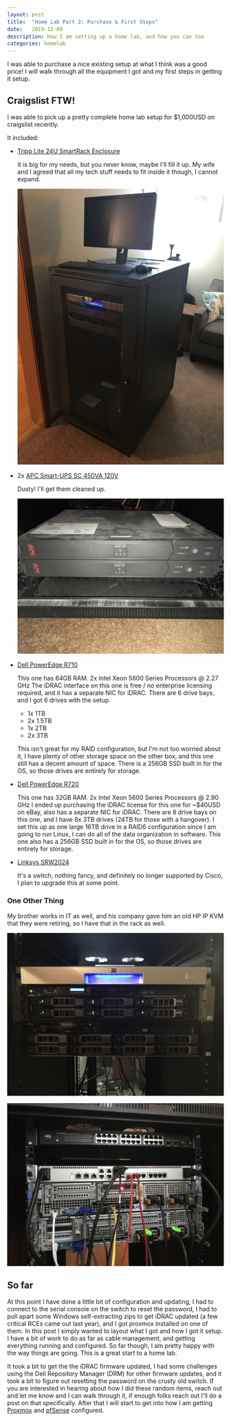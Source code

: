 ```yaml
---
layout: post
title:  "Home Lab Part 2: Purchase & First Steps"
date:   2019-12-09
description: How I am setting up a home lab, and how you can too
categories: homelab
---
```


I was able to purchase a nice existing setup at what I think was a good price!  I will walk through all the equipment I got and my first steps in getting it setup.

## Craigslist FTW!

I was able to pick up a pretty complete home lab setup for $1,000USD on craigslist recently.

It included:

- [Tripp Lite 24U SmartRack Enclosure](https://tripplite.com/24u-smartrack-deep-rack-enclosure-cabinet~SR24UB)

  It is big for my needs, but you never know, maybe I'll fill it up. My wife and I agreed that all my tech stuff needs to fit inside it though, I cannot expand.

  ![](/assets/images/homelabpt2/cabinet.jpg)

- 2x [APC Smart-UPS SC 450VA 120V](https://www.apc.com/shop/us/en/products/APC-Smart-UPS-SC-450VA-120V-1U-Rackmount-Tower/P-SC450RM1U)

  Dusty! I'll get them cleaned up.

  ![](/assets/images/homelabpt2/UPS.jpg)

- [Dell PowerEdge R710](https://www.dell.com/downloads/global/products/pedge/r710-spec-sheet.pdf)

  This one has 64GB RAM.
  2x Intel Xeon 5600 Series Processors @ 2.27 GHz
  The iDRAC interface on this one is free / no enterprise licensing required, and it has a separate NIC for iDRAC.
  There are 6 drive bays, and I got 6 drives with the setup.

  - 1x 1TB
  - 2x 1.5TB
  - 1x 2TB
  - 2x 3TB

  This isn't great for my RAID configuration, but I'm not too worried about it, I have plenty of other storage space on the other box, and this one still has a decent amount of space. There is a 256GB SSD built in for the OS, so those drives are entirely for storage.

- [Dell PowerEdge R720](https://www.dell.com/downloads/global/products/pedge/dell-poweredge-r720-spec-sheet.pdf)

  This one has 32GB RAM.
  2x Intel Xeon 5600 Series Processors @ 2.90 GHz
  I ended up purchasing the iDRAC license for this one for ~$40USD on eBay, also has a separate NIC for iDRAC.
  There are 8 drive bays on this one, and I have 8x 3TB drives (24TB for those with a hangover).  I set this up as one large 16TB drive in a RAID6 configuration since I am going to run Linux, I can do all of the data organization in software.  This one also has a 256GB SSD built in for the OS, so those drives are entirely for storage.

- [Linksys SRW2024](https://www.amazon.com/Cisco-SRW2024-24-port-Gigabit-Switch/dp/B000701CLE)

  It's a switch, nothing fancy, and definitely no longer supported by Cisco, I plan to upgrade this at some point.

### One Other Thing

  My brother works in IT as well, and his company gave him an old HP IP KVM that they were retiring, so I have that in the rack as well.

  ![](/assets/images/homelabpt2/servers-front.jpg)

  ![](/assets/images/homelabpt2/servers-back.jpg)

## So far

At this point I have done a little bit of configuration and updating, I had to connect to the serial console on the switch to reset the password, I had to pull apart some Windows self-extracting zips to get iDRAC updated (a few critical RCEs came out last year), and I got proxmox installed on one of them.  In this post I simply wanted to layout what I got and how I got it setup.  I have a bit of work to do as far as cable management, and getting everything running and configured.  So far though, I am pretty happy with the way things are going.  This is a great start to a home lab.

It took a bit to get the the iDRAC firmware updated, I had some challenges using the Dell Repository Manager (DRM) for other firmware updates, and it took a bit to figure out resetting the password on the crusty old switch. If you are interested in hearing about how I did these random items, reach out and let me know and I can walk through it, if enough folks reach out I'll do a post on that specifically.  After that I will start to get into how I am getting [Proxmox](https://www.proxmox.com/en/) and [pfSense](https://www.pfsense.org/) configured.
